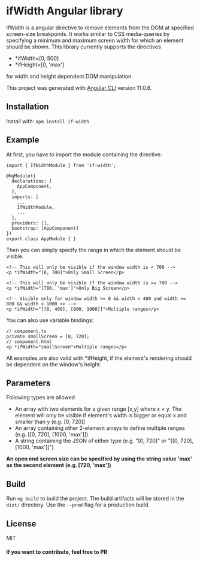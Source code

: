 # ifWidth Angular library

IfWidth is a angular directive to remove elements from the DOM at specified screen-size breakpoints. It works similar to CSS media-queries by specifying a minimum and maximum screen width for which an element should be shown.
This library currently supports the directives
- *ifWidth=[0, 500]
- *ifHeight=[0, 'max']

for width and height dependent DOM manipulation.

This project was generated with [Angular CLI](https://github.com/angular/angular-cli) version 11.0.6.

## Installation

Install with: `npm install if-width`

## Example

At first, you have to import the module containing the directive:
```
import { IfWidthModule } from 'if-width';

@NgModule({
  declarations: [
    AppComponent,
  ],
  imports: [
    ...
    IfWidthModule,
    ...
  ],
  providers: [],
  bootstrap: [AppComponent]
})
export class AppModule { }
```

Then you can simply specify the range in which the element should be visible.
```
<!-- This will only be visible if the window width is < 700 -->
<p *ifWidth="[0, 700]">Only Small Screen</p>

<!-- This will only be visible if the window width is >= 700 -->
<p *ifWidth="[700, 'max']">Only Big Screen</p>

<!-- Visible only for window width >= 0 && width < 400 and width >= 800 && width < 1000 >> -->
<p *ifWidth="[[0, 400], [800, 1000]]">Multiple ranges</p>
```

You can also use variable bindings:
```
// component.ts
private smallScreen = [0, 720];
// component.html
<p *ifWidth="smallScreen">Multiple ranges</p>
```

All examples are also valid with *ifHeight, if the element's rendering should be dependent on the window's height.

## Parameters

Following types are allowed
- An array with two elements for a given range [x,y] where x < y. The element will only be visible if element's width is bigger or equal x and smaller than y (e.g. [0, 720])
- An array containing other 2-element arrays to define multiple ranges (e.g. \[[0, 720], [1000, 'max']])
- A string containing the JSON of either type (e.g. "[0, 720]" or "\[[0, 720], [1000, 'max']]")

**An open end screen size can be specified by using the string value 'max' as the second element (e.g. [720, 'max'])**

## Build

Run `ng build` to build the project. The build artifacts will be stored in the `dist/` directory. Use the `--prod` flag for a production build.

## License
MIT

#### If you want to contribute, feel free to PR
